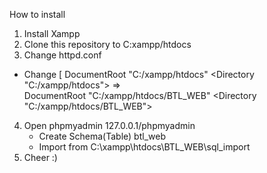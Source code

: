How to install
1. Install Xampp
2. Clone this repository to C:xampp/htdocs
3. Change httpd.conf 
  - Change [ 
		DocumentRoot "C:/xampp/htdocs"
		<Directory "C:/xampp/htdocs">
		=>  
		DocumentRoot "C:/xampp/htdocs/BTL_WEB"
		<Directory "C:/xampp/htdocs/BTL_WEB">

4. Open phpmyadmin 127.0.0.1/phpmyadmin
   - Create Schema(Table) btl_web
   - Import from C:\xampp\htdocs\BTL_WEB\sql_import
5. Cheer :) 